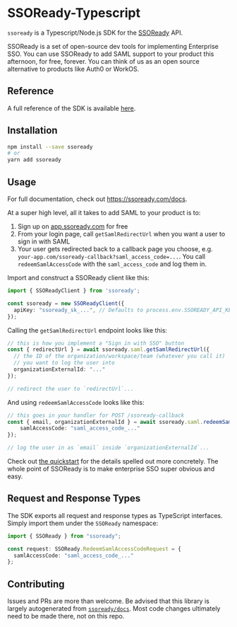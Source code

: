 # SSOReady-Typescript

`ssoready` is a Typescript/Node.js SDK for the [SSOReady](https://ssoready.com)
API.

SSOReady is a set of open-source dev tools for implementing Enterprise SSO. You
can use SSOReady to add SAML support to your product this afternoon, for free,
forever. You can think of us as an open source alternative to products like
Auth0 or WorkOS.

## Reference

A full reference of the SDK is available [here](./reference.md).

## Installation

```bash
npm install --save ssoready
# or
yarn add ssoready
```

## Usage

For full documentation, check out https://ssoready.com/docs.

At a super high level, all it takes to add SAML to your product is to:

1. Sign up on [app.ssoready.com](https://app.ssoready.com) for free
2. From your login page, call `getSamlRedirectUrl` when you want a user to sign in with SAML
3. Your user gets redirected back to a callback page you choose, e.g. `your-app.com/ssoready-callback?saml_access_code=...`. You
   call `redeemSamlAccessCode` with the `saml_access_code` and log them in.

Import and construct a SSOReady client like this:

```typescript
import { SSOReadyClient } from 'ssoready';

const ssoready = new SSOReadyClient({
  apiKey: "ssoready_sk_...", // Defaults to process.env.SSOREADY_API_KEY
});
```

Calling the `getSamlRedirectUrl` endpoint looks like this:

```typescript
// this is how you implement a "Sign in with SSO" button
const { redirectUrl } = await ssoready.saml.getSamlRedirectUrl({
  // the ID of the organization/workspace/team (whatever you call it)
  // you want to log the user into
  organizationExternalId: "..."
});

// redirect the user to `redirectUrl`...
```

And using `redeemSamlAccessCode` looks like this:

```typescript
// this goes in your handler for POST /ssoready-callback
const { email, organizationExternalId } = await ssoready.saml.redeemSamlAccessCode({
    samlAccessCode: "saml_access_code_..."
});

// log the user in as `email` inside `organizationExternalId`...
```

Check out [the quickstart](https://ssoready.com/docs) for the details spelled
out more concretely. The whole point of SSOReady is to make enterprise SSO super
obvious and easy.

## Request and Response Types

The SDK exports all request and response types as TypeScript interfaces. Simply
import them under the `SSOReady` namespace:

```ts
import { SSOReady } from "ssoready";

const request: SSOReady.RedeemSamlAccessCodeRequest = {
  samlAccessCode: "saml_access_code_..."
};
```

## Contributing

Issues and PRs are more than welcome. Be advised that this library is largely
autogenerated from
[`ssoready/docs`](https://github.com/ssoready/docs). Most code
changes ultimately need to be made there, not on this repo.
